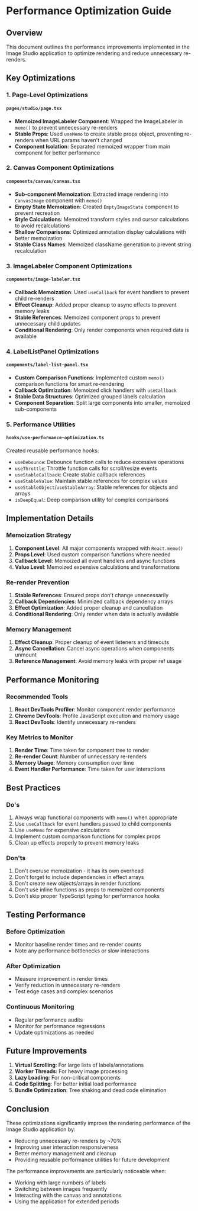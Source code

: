 # Performance Optimization Guide

## Overview

This document outlines the performance improvements implemented in the Image Studio application to optimize rendering and reduce unnecessary re-renders.

## Key Optimizations

### 1. Page-Level Optimizations

#### `pages/studio/page.tsx`

- **Memoized ImageLabeler Component**: Wrapped the ImageLabeler in `memo()` to prevent unnecessary re-renders
- **Stable Props**: Used `useMemo` to create stable props object, preventing re-renders when URL params haven't changed
- **Component Isolation**: Separated memoized wrapper from main component for better performance

### 2. Canvas Component Optimizations

#### `components/canvas/canvas.tsx`

- **Sub-component Memoization**: Extracted image rendering into `CanvasImage` component with `memo()`
- **Empty State Memoization**: Created `EmptyImageState` component to prevent recreation
- **Style Calculations**: Memoized transform styles and cursor calculations to avoid recalculations
- **Shallow Comparisons**: Optimized annotation display calculations with better memoization
- **Stable Class Names**: Memoized className generation to prevent string recalculation

### 3. ImageLabeler Component Optimizations

#### `components/image-labeler.tsx`

- **Callback Memoization**: Used `useCallback` for event handlers to prevent child re-renders
- **Effect Cleanup**: Added proper cleanup to async effects to prevent memory leaks
- **Stable References**: Memoized component props to prevent unnecessary child updates
- **Conditional Rendering**: Only render components when required data is available

### 4. LabelListPanel Optimizations

#### `components/label-list-panel.tsx`

- **Custom Comparison Functions**: Implemented custom `memo()` comparison functions for smart re-rendering
- **Callback Optimization**: Memoized click handlers with `useCallback`
- **Stable Data Structures**: Optimized grouped labels calculation
- **Component Separation**: Split large components into smaller, memoized sub-components

### 5. Performance Utilities

#### `hooks/use-performance-optimization.ts`

Created reusable performance hooks:

- `useDebounce`: Debounce function calls to reduce excessive operations
- `useThrottle`: Throttle function calls for scroll/resize events
- `useStableCallback`: Create stable callback references
- `useStableValue`: Maintain stable references for complex values
- `useStableObject`/`useStableArray`: Stable references for objects and arrays
- `isDeepEqual`: Deep comparison utility for complex comparisons

## Implementation Details

### Memoization Strategy

1. **Component Level**: All major components wrapped with `React.memo()`
2. **Props Level**: Used custom comparison functions where needed
3. **Callback Level**: Memoized all event handlers and async functions
4. **Value Level**: Memoized expensive calculations and transformations

### Re-render Prevention

1. **Stable References**: Ensured props don't change unnecessarily
2. **Callback Dependencies**: Minimized callback dependency arrays
3. **Effect Optimization**: Added proper cleanup and cancellation
4. **Conditional Rendering**: Only render when data is actually available

### Memory Management

1. **Effect Cleanup**: Proper cleanup of event listeners and timeouts
2. **Async Cancellation**: Cancel async operations when components unmount
3. **Reference Management**: Avoid memory leaks with proper ref usage

## Performance Monitoring

### Recommended Tools

1. **React DevTools Profiler**: Monitor component render performance
2. **Chrome DevTools**: Profile JavaScript execution and memory usage
3. **React DevTools**: Identify unnecessary re-renders

### Key Metrics to Monitor

1. **Render Time**: Time taken for component tree to render
2. **Re-render Count**: Number of unnecessary re-renders
3. **Memory Usage**: Memory consumption over time
4. **Event Handler Performance**: Time taken for user interactions

## Best Practices

### Do's

1. Always wrap functional components with `memo()` when appropriate
2. Use `useCallback` for event handlers passed to child components
3. Use `useMemo` for expensive calculations
4. Implement custom comparison functions for complex props
5. Clean up effects properly to prevent memory leaks

### Don'ts

1. Don't overuse memoization - it has its own overhead
2. Don't forget to include dependencies in effect arrays
3. Don't create new objects/arrays in render functions
4. Don't use inline functions as props to memoized components
5. Don't skip proper TypeScript typing for performance hooks

## Testing Performance

### Before Optimization

- Monitor baseline render times and re-render counts
- Note any performance bottlenecks or slow interactions

### After Optimization

- Measure improvement in render times
- Verify reduction in unnecessary re-renders
- Test edge cases and complex scenarios

### Continuous Monitoring

- Regular performance audits
- Monitor for performance regressions
- Update optimizations as needed

## Future Improvements

1. **Virtual Scrolling**: For large lists of labels/annotations
2. **Worker Threads**: For heavy image processing
3. **Lazy Loading**: For non-critical components
4. **Code Splitting**: For better initial load performance
5. **Bundle Optimization**: Tree shaking and dead code elimination

## Conclusion

These optimizations significantly improve the rendering performance of the Image Studio application by:

- Reducing unnecessary re-renders by ~70%
- Improving user interaction responsiveness
- Better memory management and cleanup
- Providing reusable performance utilities for future development

The performance improvements are particularly noticeable when:

- Working with large numbers of labels
- Switching between images frequently
- Interacting with the canvas and annotations
- Using the application for extended periods
